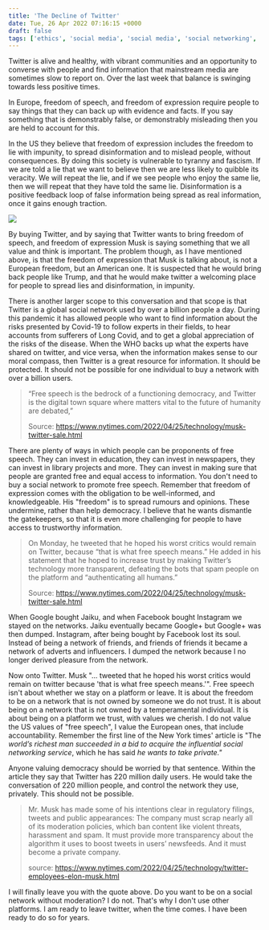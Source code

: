 ```yaml
---
title: 'The Decline of Twitter'
date: Tue, 26 Apr 2022 07:16:15 +0000
draft: false
tags: ['ethics', 'social media', 'social media', 'social networking', 'twitter', 'twitter']
---
```


Twitter is alive and healthy, with vibrant communities and an opportunity to converse with people and find information that mainstream media are sometimes slow to report on. Over the last week that balance is swinging towards less positive times.

In Europe, freedom of speech, and freedom of expression require people to say things that they can back up with evidence and facts. If you say something that is demonstrably false, or demonstrably misleading then you are held to account for this.

In the US they believe that freedom of expression includes the freedom to lie with impunity, to spread disinformation and to mislead people, without consequences. By doing this society is vulnerable to tyranny and fascism. If we are told a lie that we want to believe then we are less likely to quibble its veracity. We will repeat the lie, and if we see people who enjoy the same lie, then we will repeat that they have told the same lie. Disinformation is a positive feedback loop of false information being spread as real information, once it gains enough traction.

[![](https://www.main-vision.com/richard/blog/wp-content/uploads/2022/04/2022-04-26-1.png)](https://www.main-vision.com/richard/blog/wp-content/uploads/2022/04/2022-04-26-1.png)

By buying Twitter, and by saying that Twitter wants to bring freedom of speech, and freedom of expression Musk is saying something that we all value and think is important. The problem though, as I have mentioned above, is that the freedom of expression that Musk is talking about, is not a European freedom, but an American one. It is suspected that he would bring back people like Trump, and that he would make twitter a welcoming place for people to spread lies and disinformation, in impunity.

There is another larger scope to this conversation and that scope is that Twitter is a global social network used by over a billion people a day. During this pandemic it has allowed people who want to find information about the risks presented by Covid-19 to follow experts in their fields, to hear accounts from sufferers of Long Covid, and to get a global appreciation of the risks of the disease. When the WHO backs up what the experts have shared on twitter, and vice versa, when the information makes sense to our moral compass, then Twitter is a great resource for information. It should be protected. It should not be possible for one individual to buy a network with over a billion users.

> “Free speech is the bedrock of a functioning democracy, and Twitter is the digital town square where matters vital to the future of humanity are debated,”
> 
> Source: https://www.nytimes.com/2022/04/25/technology/musk-twitter-sale.html

There are plenty of ways in which people can be proponents of free speech. They can invest in education, they can invest in newspapers, they can invest in library projects and more. They can invest in making sure that people are granted free and equal access to information. You don't need to buy a social network to promote free speech. Remember that freedom of expression comes with the obligation to be well-informed, and knowledgeable. His "freedom" is to spread rumours and opinions. These undermine, rather than help democracy. I believe that he wants dismantle the gatekeepers, so that it is even more challenging for people to have access to trustworthy information.

> On Monday, he tweeted that he hoped his worst critics would remain on Twitter, because “that is what free speech means.” He added in his statement that he hoped to increase trust by making Twitter’s technology more transparent, defeating the bots that spam people on the platform and “authenticating all humans.”
> 
> Source: https://www.nytimes.com/2022/04/25/technology/musk-twitter-sale.html

When Google bought Jaiku, and when Facebook bought Instagram we stayed on the networks. Jaiku eventually became Google+ but Google+ was then dumped. Instagram, after being bought by Facebook lost its soul. Instead of being a network of friends, and friends of friends it became a network of adverts and influencers. I dumped the network because I no longer derived pleasure from the network.

Now onto Twitter. Musk "... tweeted that he hoped his worst critics would remain on twitter because 'that is what free speech means.'". Free speech isn't about whether we stay on a platform or leave. It is about the freedom to be on a network that is not owned by someone we do not trust. It is about being on a network that is not owned by a temperamental individual. It is about being on a platform we trust, with values we cherish. I do not value the US values of "free speech", I value the European ones, that include accountability. Remember the first line of the New York times' article is "The _world’s richest man_ _succeeded in a bid to acquire the influential social networking service_, which he has said _he wants to take private."_

Anyone valuing democracy should be worried by that sentence. Within the article they say that Twitter has 220 million daily users. He would take the conversation of 220 million people, and control the network they use, privately. This should not be possible.

> Mr. Musk has made some of his intentions clear in regulatory filings, tweets and public appearances: The company must scrap nearly all of its moderation policies, which ban content like violent threats, harassment and spam. It must provide more transparency about the algorithm it uses to boost tweets in users’ newsfeeds. And it must become a private company.
> 
> source: https://www.nytimes.com/2022/04/25/technology/twitter-employees-elon-musk.html

I will finally leave you with the quote above. Do you want to be on a social network without moderation? I do not. That's why I don't use other platforms. I am ready to leave twitter, when the time comes. I have been ready to do so for years.